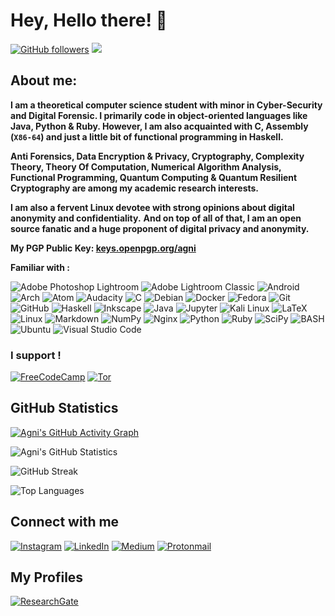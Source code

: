 # **Hey, Hello there! :wave:**

[![GitHub followers](https://img.shields.io/github/followers/datta-agni?label=Follow&style=sociastyle=flat-squarellabel&color=4285F4)](https://github.com/datta-agni/?tab=followers)
![](https://komarev.com/ghpvc/?username=datta-agni&color=4285F4&label=Views)

## About me:
**I am a theoretical computer science student with minor in Cyber-Security and Digital Forensic. I primarily code in object-oriented languages like Java, Python & Ruby. However, I am also acquainted with C, Assembly (`X86-64`) and just a little bit of functional programming in Haskell.**



**Anti Forensics, Data Encryption & Privacy, Cryptography, Complexity Theory, Theory Of Computation, Numerical Algorithm Analysis, Functional Programming, Quantum Computing & Quantum Resilient Cryptography are among my academic research interests.**



**I am also a fervent Linux devotee with strong opinions about digital anonymity and confidentiality.**
**And on top of all of that, I am an open source fanatic and a huge proponent of digital privacy and anonymity.** 

**My PGP Public Key: [keys.openpgp.org/agni](https://keys.openpgp.org/vks/v1/by-fingerprint/034FA3D4FD4067E5BCF30B6FCF8D56CABE52E5E9)**

**Familiar with :**

![Adobe Photoshop Lightroom](https://img.shields.io/badge/Adobe%20Lightroom-31A8FF?style=for-the-badge&logo=Adobe%20Lightroom&logoColor=white)
![Adobe Lightroom Classic](https://img.shields.io/badge/Adobe%20Lightroom%20Classic-31A8FF.svg?style=for-the-badge&logo=Adobe%20Lightroom%20Classic&logoColor=white)
![Android](https://img.shields.io/badge/Android-3DDC84?style=for-the-badge&logo=android&logoColor=white)
![Arch](https://img.shields.io/badge/Arch%20Linux-1793D1?logo=arch-linux&logoColor=fff&style=for-the-badge)
![Atom](https://img.shields.io/badge/Atom-%2366595C.svg?style=for-the-badge&logo=atom&logoColor=white)
![Audacity](https://img.shields.io/badge/Audacity-0000CC?style=for-the-badge&logo=audacity&logoColor=white)
![C](https://img.shields.io/badge/c-%2300599C.svg?style=for-the-badge&logo=c&logoColor=white)
![Debian](https://img.shields.io/badge/Debian-D70A53?style=for-the-badge&logo=debian&logoColor=white)
![Docker](https://img.shields.io/badge/docker-%230db7ed.svg?style=for-the-badge&logo=docker&logoColor=white)
![Fedora](https://img.shields.io/badge/Fedora-294172?style=for-the-badge&logo=fedora&logoColor=white)
![Git](https://img.shields.io/badge/git-%23F05033.svg?style=for-the-badge&logo=git&logoColor=white)
![GitHub](https://img.shields.io/badge/github-%23121011.svg?style=for-the-badge&logo=github&logoColor=white)
![Haskell](https://img.shields.io/badge/Haskell-5e5086?style=for-the-badge&logo=haskell&logoColor=white)
![Inkscape](https://img.shields.io/badge/Inkscape-e0e0e0?style=for-the-badge&logo=inkscape&logoColor=080A13)
![Java](https://img.shields.io/badge/java-%23ED8B00.svg?style=for-the-badge&logo=java&logoColor=white)
![Jupyter](https://img.shields.io/badge/Jupyter-F37626.svg?&style=for-the-badge&logo=Jupyter&logoColor=white)
![Kali Linux](https://img.shields.io/badge/Kali_Linux-557C94?style=for-the-badge&logo=kali-linux&logoColor=white)
![LaTeX](https://img.shields.io/badge/LaTeX-47A141?style=for-the-badge&logo=LaTeX&logoColor=white)
![Linux](https://img.shields.io/badge/Linux-FCC624?style=for-the-badge&logo=linux&logoColor=black)
![Markdown](https://img.shields.io/badge/markdown-%23000000.svg?style=for-the-badge&logo=markdown&logoColor=white)
![NumPy](https://img.shields.io/badge/numpy-%23013243.svg?style=for-the-badge&logo=numpy&logoColor=white)
![Nginx](https://img.shields.io/badge/nginx-%23009639.svg?style=for-the-badge&logo=nginx&logoColor=white)
![Python](https://img.shields.io/badge/Python-FFD43B?style=for-the-badge&logo=python&logoColor=darkgreen)
![Ruby](https://img.shields.io/badge/ruby-%23CC342D.svg?style=for-the-badge&logo=ruby&logoColor=white)
![SciPy](https://img.shields.io/badge/SciPy-%230C55A5.svg?style=for-the-badge&logo=scipy&logoColor=%white)
![BASH](https://img.shields.io/badge/Shell_Script-121011?style=for-the-badge&logo=gnu-bash&logoColor=white)
![Ubuntu](https://img.shields.io/badge/Ubuntu-E95420?style=for-the-badge&logo=ubuntu&logoColor=white)
![Visual Studio Code](https://img.shields.io/badge/VisualStudioCode-0078d7.svg?style=for-the-badge&logo=visual-studio-code&logoColor=white)


### **I support !**

[![FreeCodeCamp](https://img.shields.io/badge/Freecodecamp-%23123.svg?&style=for-the-badge&logo=freecodecamp&logoColor=green)](https://www.freecodecamp.org/)
[![Tor](https://img.shields.io/badge/Tor-7D4698?style=for-the-badge&logo=Tor-Browser&logoColor=white)](https://www.torproject.org/)


## **GitHub Statistics**

[![Agni's GitHub Activity Graph](https://activity-graph.herokuapp.com/graph?username=datta-agni&theme=chartreuse-dark&line=24292e&point=24292e&area=true&hide_border=true)](https://github.com/ashutosh00710/github-readme-activity-graph)

![Agni's GitHub Statistics](https://github-readme-stats.vercel.app/api?username=datta-agni&show_icons=true&theme=chartreuse-dark)

![GitHub Streak](https://github-readme-streak-stats.herokuapp.com/?user=datta-agni&theme=chartreuse-dark&bord)

![Top Languages](https://github-readme-stats.vercel.app/api/top-langs/?username=datta-agni&layout=compact&theme=chartreuse-dark)


## **Connect with me**

[![Instagram](https://img.shields.io/badge/agni.datta-%23E4405F.svg?style=for-the-badge&logo=Instagram&logoColor=white)](https://www.instagram.com/agni.datta/)
[![LinkedIn](https://img.shields.io/badge/linkedin-%230077B5.svg?style=for-the-badge&logo=linkedin&logoColor=white&link=https://www.linkedin.com/in/dattagni)](https://www.linkedin.com/in/dattagni)
[![Medium](https://img.shields.io/badge/Medium-%23000000.svg?style=for-the-badge&logo=Medium&logoColor=white&link=https://medium.com/@dattadunga)](https://medium.com/@dattadunga)
[![Protonmail](https://img.shields.io/badge/ProtonMail-8B89CC?style=for-the-badge&logo=protonmail&logoColor=white)](https://www.protonmail.com/DungaDatta@protonmail.com)


## **My Profiles**
[![ResearchGate](https://img.shields.io/badge/ResearchGate-00CCBB?style=for-the-badge&logo=ResearchGate&logoColor=white)](https://www.researchgate.net/profile/Agni-Datta-2)
